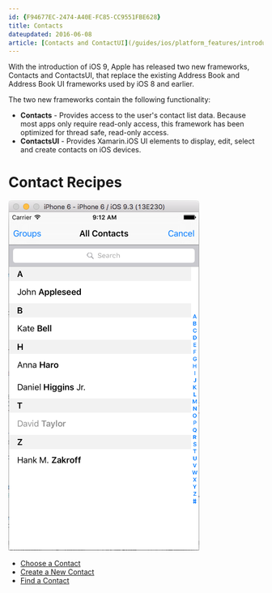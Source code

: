 ```yaml
---
id: {F94677EC-2474-A40E-FC85-CC9551FBE628}  
title: Contacts  
dateupdated: 2016-06-08
article: [Contacts and ContactUI](/guides/ios/platform_features/introduction_to_ios9/contacts/) 
---
```


With the introduction of iOS 9, Apple has released two new frameworks, Contacts and ContactsUI, that replace the existing Address Book and Address Book UI frameworks used by iOS 8 and earlier.

The two new frameworks contain the following functionality: 

* **Contacts** - Provides access to the user's contact list data. Because most apps only require read-only access, this framework has been optimized for thread safe, read-only access.
* **ContactsUI** - Provides Xamarin.iOS UI elements to display, edit, select and create contacts on iOS devices.

# Contact Recipes

 [ ![](Images/Choose01.png)](Images/Choose01.png)

-   <span class="noChildren"><a href="/recipes/ios/shared_resources/contacts/choose_a_contact">Choose a
    Contact</a></span> 
-   <span class="noChildren"><a href="/recipes/ios/shared_resources/contacts/create_a_new_contact">Create a New
    Contact</a></span> 
-   <span class="noChildren"><a href="/recipes/ios/shared_resources/contacts/find_a_contact">Find a
    Contact</a></span>